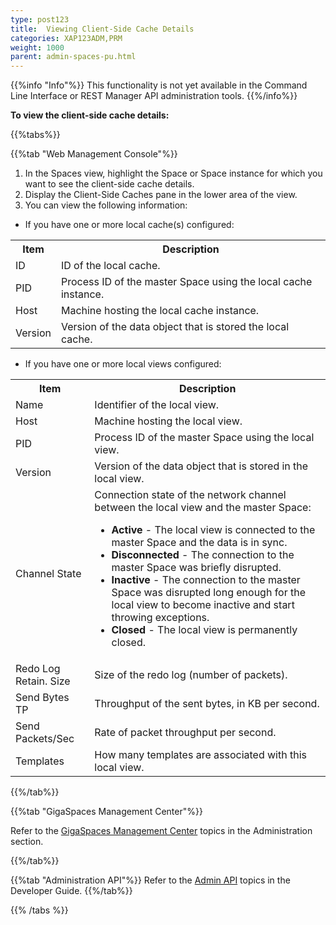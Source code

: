 ```yaml
---
type: post123
title:  Viewing Client-Side Cache Details
categories: XAP123ADM,PRM
weight: 1000
parent: admin-spaces-pu.html
---
```

 
{{%info "Info"%}}
This functionality is not yet available in the Command Line Interface or REST Manager API administration tools.
{{%/info%}}  
 
**To view the client-side cache details:**


{{%tabs%}}
<!--
{{%tab "Command Line Interface"%}}
N/A
{{%/tab%}}

{{%tab "REST Manager API"%}}
N/A
{{%/tab%}}
-->

{{%tab "Web Management Console"%}}

1. In the Spaces view, highlight the Space or Space instance for which you want to see the client-side cache details.
1. Display the Client-Side Caches pane in the lower area of the view.
1. You can view the following information:

* If you have one or more local cache(s) configured:

<table>
  <tr>
    <th>Item</th>
    <th>Description</th>
  </tr>
  <tr>
    <td>ID</td>
    <td>ID of the local cache.</td>
  </tr>
  <tr>
    <td>PID</td>
    <td>Process ID of the master Space using the local cache instance.</td>
  </tr>
  <tr>
    <td>Host</td>
    <td>Machine hosting the local cache instance.</td>
  </tr>
  <tr>
    <td>Version</td>
    <td>Version of the data object that is stored the local cache.</td>
  </tr>
</table>


* If you have one or more local views configured:

<table>
  <tr>
    <th>Item</th>
    <th>Description</th>
  </tr>
  <tr>
    <td>Name</td>
    <td>Identifier of the local view.</td>
  </tr>
  <tr>
    <td>Host</td>
    <td>Machine hosting the local view.</td>
  </tr>
  <tr>
    <td>PID</td>
    <td>Process ID of the master Space using the local view.</td>
  </tr>
  <tr>
    <td>Version</td>
    <td>Version of the data object that is stored in the local view.</td>
  </tr>
  <tr>
    <td>Channel State</td>
    <td>Connection state of the network channel between the local view and the master Space:
	<ul>
		<li><b>Active</b> - The local view is connected to the master Space and the data is in sync.</li>
		<li><b>Disconnected</b> - The connection to the master Space was briefly disrupted.</li>
		<li><b>Inactive</b> - The connection to the master Space was disrupted long enough for the local view to become inactive and start throwing exceptions.</li>
		<li><b>Closed</b> - The local view is permanently closed.</li>
	</ul>
 </td>
  </tr>
  <tr>
    <td>Redo Log Retain. Size</td>
    <td>Size of the redo log (number of packets).</td>
  </tr>
  <tr>
    <td>Send Bytes TP</td>
    <td>Throughput of the sent bytes, in KB per second.</td>
  </tr>
  <tr>
    <td>Send Packets/Sec</td>
    <td>Rate of packet throughput per second.</td>
  </tr>
  <tr>
    <td>Templates</td>
    <td>How many templates are associated with this local view.</td>
  </tr>
</table>

{{%/tab%}}


{{%tab "GigaSpaces Management Center"%}}

Refer to the [GigaSpaces Management Center](./gigaspaces-management-center.html) topics in the Administration section.

{{%/tab%}}


{{%tab "Administration API"%}}
Refer to the [Admin API](../dev-java/administration-and-monitoring-overview.html) topics in the Developer Guide.
{{%/tab%}}

{{% /tabs %}}

  